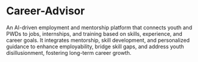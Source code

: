# Career-Advisor
An AI-driven employment and mentorship platform that connects youth and PWDs to jobs, internships, and training based on skills, experience, and career goals. It integrates mentorship, skill development, and personalized guidance to enhance employability, bridge skill gaps, and address youth disillusionment, fostering long-term career growth.

